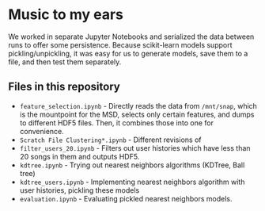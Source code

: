 # Music to my ears

We worked in separate Jupyter Notebooks and serialized the data between runs to
offer some persistence. Because scikit-learn models support pickling/unpickling,
it was easy for us to generate models, save them to a file, and then test them
separately.

## Files in this repository

- `feature_selection.ipynb` - Directly reads the data from `/mnt/snap`, which is the mountpoint for the MSD,
  selects only certain features, and dumps to different HDF5 files. Then, it combines those into one for
  convenience.
- `Scratch File Clustering*.ipynb` - Different revisions of 
- `filter_users_20.ipynb` - Filters out user histories which have less than 20 songs in them and outputs HDF5.
- `kdtree.ipynb` - Trying out nearest neighbors algorithms (KDTree, Ball tree)
- `kdtree_users.ipynb` - Implementing nearest neighbors algorithm with user histories, pickling these models
- `evaluation.ipynb` - Evaluating pickled nearest neighbors models.
